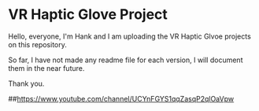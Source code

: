 # VR Haptic Glove Project

Hello, everyone, I'm Hank and I am uploading the VR Haptic Glvoe projects on this repository.

So far, I have not made any readme file for each version, I will document them in the near future.

Thank you.

##https://www.youtube.com/channel/UCYnFGYS1qqZasqP2qlOaVpw
